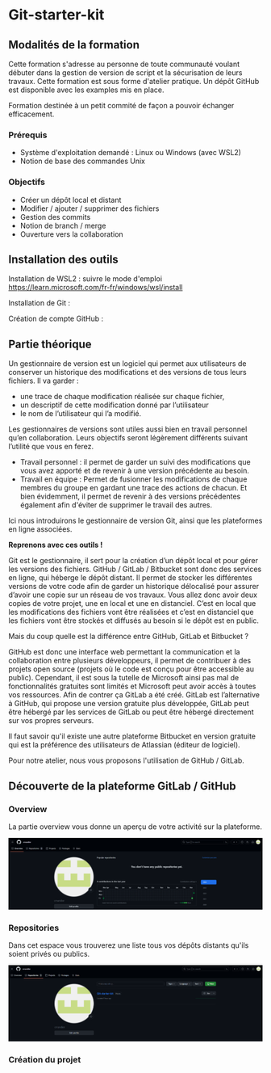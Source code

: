 # Git-starter-kit

## Modalités de la formation

Cette formation s'adresse au personne de toute communauté voulant débuter dans la gestion de version de script et la sécurisation de leurs travaux. Cette formation est sous forme d'atelier pratique. Un dépôt GitHub est disponible avec les examples mis en place.

Formation destinée à un petit commité de façon a pouvoir échanger efficacement. 

### Prérequis

- Système d'exploitation demandé : Linux ou Windows (avec WSL2)
- Notion de base des commandes Unix

### Objectifs 

- Créer un dépôt local et distant 
- Modifier / ajouter / supprimer des fichiers
- Gestion des commits
- Notion de branch / merge
- Ouverture vers la collaboration

## Installation des outils

Installation de WSL2 : suivre le mode d'emploi https://learn.microsoft.com/fr-fr/windows/wsl/install 



Installation de Git :

Création de compte GitHub :



## Partie théorique

Un gestionnaire de version est un logiciel qui permet aux utilisateurs de conserver un historique des modifications et des versions de tous leurs fichiers. 
Il va garder :
-	une trace de chaque modification réalisée sur chaque fichier, 
-	un descriptif de cette modification donné par l’utilisateur
-	le nom de l’utilisateur qui l’a modifié.

Les gestionnaires de versions sont utiles aussi bien en travail personnel qu’en collaboration. Leurs objectifs seront légèrement différents suivant l’utilité que vous en ferez.

-	Travail personnel : il permet de garder un suivi des modifications que vous avez apporté et de revenir à une version précédente au besoin.
-	Travail en équipe : Permet de fusionner les modifications de chaque membres du groupe en gardant une trace des actions de chacun. Et bien évidemment, il permet de revenir à des versions précédentes également afin d'éviter de supprimer le travail des autres.

Ici nous introduirons le gestionnaire de version Git, ainsi que les plateformes en ligne associées.

**Reprenons avec ces outils !**

Git est le gestionnaire, il sert pour la création d’un dépôt local et pour gérer les versions des fichiers. GitHub / GitLab /  Bitbucket sont donc des services en ligne, qui héberge le dépôt distant. Il permet de stocker les différentes versions de votre code afin de garder un historique délocalisé pour assurer d’avoir une copie sur un réseau de vos travaux. 
Vous allez donc avoir deux copies de votre projet, une en local et une en distanciel. C’est en local que les modifications des fichiers vont être réalisées et c’est en distanciel que les fichiers vont être stockés et diffusés au besoin si le dépôt est en public. 

Mais du coup quelle est la différence entre GitHub, GitLab et Bitbucket ?

GitHub est donc une interface web permettant la communication et la collaboration entre plusieurs développeurs, il permet de contribuer à des projets open source (projets où le code est conçu pour être accessible au public). Cependant, il est sous la tutelle de Microsoft ainsi pas mal de fonctionnalités gratuites sont limités et Microsoft peut avoir accès à toutes vos ressources. Afin de contrer ça GitLab a été créé.
GitLab est l’alternative à GitHub, qui propose une version gratuite plus développée, GitLab peut être hébergé par les services de GitLab ou peut être hébergé directement sur vos propres serveurs.

Il faut savoir qu'il existe une autre plateforme Bitbucket en version gratuite qui est la préférence des utilisateurs de Atlassian (éditeur de logiciel). 

Pour notre atelier, nous vous proposons l'utilisation de GitHub / GitLab.



## Découverte de la plateforme GitLab / GitHub

### Overview

La partie overview vous donne un aperçu de votre activité sur la plateforme.

![Overview](images/overview_github.png)

### Repositories 

Dans cet espace vous trouverez une liste tous vos dépôts distants qu'ils soient privés ou publics.

![Repositories](images/repositories_github.png)

### Création du projet

